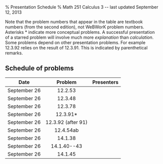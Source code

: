 % Presentation Schedule
% Math 251 Calculus 3 -- last updated September 12, 2013

Note that the problem numbers that appear in the table are textbook numbers
(from the second edition), not WeBWorK problem numbers. Asterisks * indicate
more conceptual problems. A successful presentation of a starred problem will
involve much more *explanation* than *calculation*. Some problems depend on
other presentation problems. For example 12.3.92 relies on the result of
12.3.91. This is indicated by parenthetical remarks.

## Schedule of problems

|      Date       | Problem                              |                Presenters               |
|:---------------:|:------------------------------------:|:----------------------------------------|
| September 26    | 12.2.53                              |                                         |
| September 26    | 12.3.48                              |                                         |
| September 26    | 12.3.78                              |                                         |
| September 26    | 12.3.91*                             |                                         |
| September 26    | 12.3.92 (after 91)                   |                                         |
| September 26    | 12.4.54ab                            |                                         |
| September 26    | 14.1.38                              |                                         |
| September 26    | 14.1.40--43                          |                                         |
| September 26    | 14.1.45                              |                                         |

<!-- | 27 September    | 11.1.83                              |  Somebody                               | -->
<!-- |                 | 11.1.87                              |                                         | -->
<!-- |                 | 11.2.25                              |                                         | -->
<!-- |                 | 11.2.31                              |                                         | -->
<!-- |                 | 11.2.32                              |                                         | -->
<!-- |                 | 11.3.39                              |                                         | -->
<!-- |                 | 11.3.49+53<sup>*</sup>               |                                         | -->
<!-- |                 | 12.5.55                              |                                         | -->
<!-- |                 | 12.5.56<sup>*</sup>                  |                                         | -->
<!-- |                 | 12.5.60 (after 56)                   |                                         | -->
<!-- |                 | 12.5.61                              |                                         | -->
<!-- |                 | 13.2.63<sup>*</sup>                  |                                         | -->
<!-- |                 | 13.2.68                              |                                         | -->
<!-- |                 | 13.3.15ac                            |                                         | -->
<!-- |                 | 13.3.29                              |                                         | -->
<!-- |                 | 13.3.32                              |                                         | -->
<!-- |                 | 13.4.22                              |                                         | -->
<!-- |                 | 13.4.23                              |                                         | -->
<!-- |                 | 13.4.24                              |                                         | -->
<!-- |                 | 13.4.28<sup>*</sup>                  |                                         | -->
<!-- |                 | 13.4.34                              |                                         | -->
<!-- |                 | 13.4.42                              |                                         | -->
<!-- |                 | 13.4.70<sup>*</sup>                  |                                         | -->
<!-- |                 | 13.4.71<sup>*</sup> (after 70)       |                                         | -->
<!-- |                 | 13.5.24                              |                                         | -->
<!-- |                 | 13.5.52                              |                                         | -->
<!-- |                 | 13.5.53                              |                                         | -->
<!-- |                 | 14.2.31                              |                                         | -->
<!-- |                 | 14.2.32                              |                                         | -->
<!-- |                 | 14.2.33<sup>*</sup>                  |                                         | -->
<!-- |                 | 14.2.35                              |                                         | -->
<!-- |                 | 14.3.53<sup>*</sup>                  |                                         | -->
<!-- |                 | 14.3.63                              |                                         | -->
<!-- |                 | 14.3.64                              |                                         | -->
<!-- |                 | 14.3.74<sup>*</sup>                  |                                         | -->
<!-- |                 | 14.3.79cd, 14.3.80<sup>*</sup>       |                                         | -->
<!-- |                 | 14.3.84<sup>*</sup>                  |                                         | -->
<!-- |                 | 14.4.37                              |                                         | -->
<!-- |                 | 14.4.39                              |                                         | -->
<!-- |                 | 14.4.45                              |                                         | -->
<!-- |                 | 14.5.50,52,53                        |                                         | -->
<!-- |                 | 14.5.54,55                           |                                         | -->
<!-- |                 | 14.5.60<sup>*</sup>                  |                                         | -->
<!-- |                 | 14.5.67<sup>*</sup>                  |                                         | -->
<!-- |                 | 14.5.68<sup>*</sup>                  |                                         | -->
<!-- |                 | 14.5.72<sup>*</sup>                  |                                         | -->
<!-- |                 | 14.7.24                              |                                         | -->
<!-- |                 | 14.7.28                              |                                         | -->
<!-- |                 | 14.7.33                              |                                         | -->
<!-- |                 | 14.7.37                              |                                         | -->
<!-- |                 | 14.7.49                              |                                         | -->
<!-- |                 | 14.8.17                              |                                         | -->
<!-- |                 | 14.8.19                              |                                         | -->
<!-- |                 | 14.8.2                               |                                         | -->
<!-- |                 | 14.8.28                              |                                         | -->
<!-- |                 | 14.8.36                              |                                         | -->
<!-- |                 | 14.8.37                              |                                         | -->
<!-- |                 | 15.1.12                              |                                         | -->
<!-- |                 | 15.1.44                              |                                         | -->
<!-- |                 | 15.1.45                              |                                         | -->
<!-- |                 | 15.1.46                              |                                         | -->
<!-- |                 | 15.1.47                              |                                         | -->
<!-- |                 | 15.1.48                              |                                         | -->
<!-- |                 | 15.2.26                              |                                         | -->
<!-- |                 | 15.2.28                              |                                         | -->
<!-- |                 | 15.2.59                              |                                         | -->
<!-- |                 | 15.2.60                              |                                         | -->
<!-- |                 | 15.3.24                              |                                         | -->
<!-- |                 | 15.3.26                              |                                         | -->
<!-- |                 | 15.3.28                              |                                         | -->

